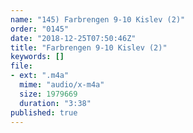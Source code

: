 ```yaml
---
name: "145) Farbrengen 9-10 Kislev (2)"
order: "0145"
date: "2018-12-25T07:50:46Z"
title: "Farbrengen 9-10 Kislev (2)"
keywords: []
file:
- ext: ".m4a"
  mime: "audio/x-m4a"
  size: 1979669
  duration: "3:38"
published: true
---
```

